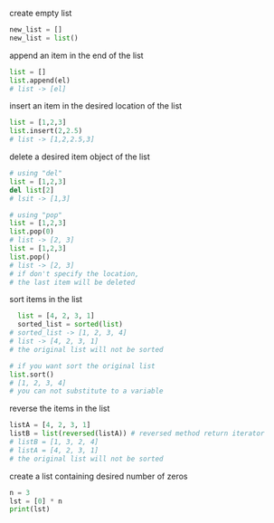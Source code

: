 create empty list
```py
new_list = []
new_list = list()
```
append an item in the end of the list
```py
list = []
list.append(el)
# list -> [el]
```
insert an item in the desired location of the list
```py
list = [1,2,3]
list.insert(2,2.5)
# list -> [1,2,2.5,3]
```
delete a desired item object of the list
```py
# using "del"
list = [1,2,3]
del list[2]
# lsit -> [1,3]

# using "pop"
list = [1,2,3]
list.pop(0)
# list -> [2, 3]
list = [1,2,3]
list.pop()
# list -> [2, 3]
# if don't specify the location,
# the last item will be deleted
```
sort items in the list
```py
  list = [4, 2, 3, 1]
  sorted_list = sorted(list)
# sorted_list -> [1, 2, 3, 4]
# list -> [4, 2, 3, 1]
# the original list will not be sorted

# if you want sort the original list
list.sort()
# [1, 2, 3, 4]
# you can not substitute to a variable
```
reverse the items in the list
```py
listA = [4, 2, 3, 1]
listB = list(reversed(listA)) # reversed method return iterator
# listB = [1, 3, 2, 4]
# listA = [4, 2, 3, 1]
# the original list will not be sorted
```
create a list containing desired number of zeros
```py
n = 3
lst = [0] * n
print(lst)
```
